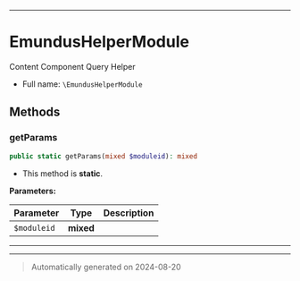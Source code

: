 ***

# EmundusHelperModule

Content Component Query Helper



* Full name: `\EmundusHelperModule`




## Methods


### getParams



```php
public static getParams(mixed $moduleid): mixed
```



* This method is **static**.




**Parameters:**

| Parameter | Type | Description |
|-----------|------|-------------|
| `$moduleid` | **mixed** |  |





***


***
> Automatically generated on 2024-08-20
